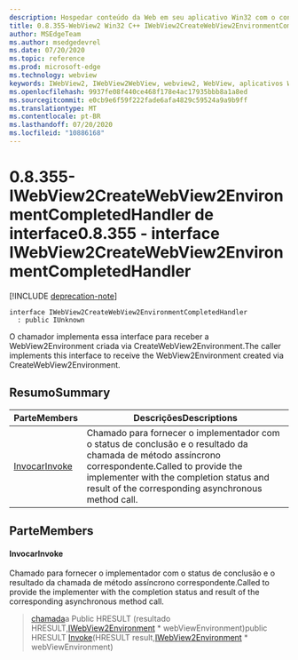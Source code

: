 ```yaml
---
description: Hospedar conteúdo da Web em seu aplicativo Win32 com o controle WebView2 do Microsoft Edge
title: 0.8.355-WebView2 Win32 C++ IWebView2CreateWebView2EnvironmentCompletedHandler
author: MSEdgeTeam
ms.author: msedgedevrel
ms.date: 07/20/2020
ms.topic: reference
ms.prod: microsoft-edge
ms.technology: webview
keywords: IWebView2, IWebView2WebView, webview2, WebView, aplicativos Win32, Win32, Edge
ms.openlocfilehash: 9937fe08f440ce468f178e4ac17935bbb8a1a8ed
ms.sourcegitcommit: e0cb9e6f59f222fade6afa4829c59524a9a9b9ff
ms.translationtype: MT
ms.contentlocale: pt-BR
ms.lasthandoff: 07/20/2020
ms.locfileid: "10886168"
---
```

# <span data-ttu-id="be6ee-104">0.8.355-IWebView2CreateWebView2EnvironmentCompletedHandler de interface</span><span class="sxs-lookup"><span data-stu-id="be6ee-104">0.8.355 - interface IWebView2CreateWebView2EnvironmentCompletedHandler</span></span> 

[!INCLUDE [deprecation-note](../../includes/deprecation-note.md)]

```
interface IWebView2CreateWebView2EnvironmentCompletedHandler
  : public IUnknown
```

<span data-ttu-id="be6ee-105">O chamador implementa essa interface para receber a WebView2Environment criada via CreateWebView2Environment.</span><span class="sxs-lookup"><span data-stu-id="be6ee-105">The caller implements this interface to receive the WebView2Environment created via CreateWebView2Environment.</span></span>

## <span data-ttu-id="be6ee-106">Resumo</span><span class="sxs-lookup"><span data-stu-id="be6ee-106">Summary</span></span>

 <span data-ttu-id="be6ee-107">Parte</span><span class="sxs-lookup"><span data-stu-id="be6ee-107">Members</span></span>                        | <span data-ttu-id="be6ee-108">Descrições</span><span class="sxs-lookup"><span data-stu-id="be6ee-108">Descriptions</span></span>
--------------------------------|---------------------------------------------
[<span data-ttu-id="be6ee-109">Invocar</span><span class="sxs-lookup"><span data-stu-id="be6ee-109">Invoke</span></span>](#invoke) | <span data-ttu-id="be6ee-110">Chamado para fornecer o implementador com o status de conclusão e o resultado da chamada de método assíncrono correspondente.</span><span class="sxs-lookup"><span data-stu-id="be6ee-110">Called to provide the implementer with the completion status and result of the corresponding asynchronous method call.</span></span>

## <span data-ttu-id="be6ee-111">Parte</span><span class="sxs-lookup"><span data-stu-id="be6ee-111">Members</span></span>

#### <span data-ttu-id="be6ee-112">Invocar</span><span class="sxs-lookup"><span data-stu-id="be6ee-112">Invoke</span></span> 

<span data-ttu-id="be6ee-113">Chamado para fornecer o implementador com o status de conclusão e o resultado da chamada de método assíncrono correspondente.</span><span class="sxs-lookup"><span data-stu-id="be6ee-113">Called to provide the implementer with the completion status and result of the corresponding asynchronous method call.</span></span>

> <span data-ttu-id="be6ee-114">[chamada](#invoke)a Public HRESULT (resultado HRESULT,[IWebView2Environment](IWebView2Environment.md) \* webViewEnvironment)</span><span class="sxs-lookup"><span data-stu-id="be6ee-114">public HRESULT [Invoke](#invoke)(HRESULT result,[IWebView2Environment](IWebView2Environment.md) \* webViewEnvironment)</span></span>

